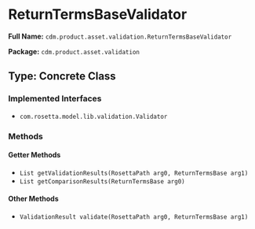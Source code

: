 # ReturnTermsBaseValidator

**Full Name:** `cdm.product.asset.validation.ReturnTermsBaseValidator`

**Package:** `cdm.product.asset.validation`

## Type: Concrete Class

### Implemented Interfaces

- `com.rosetta.model.lib.validation.Validator`

### Methods

#### Getter Methods

- `List getValidationResults(RosettaPath arg0, ReturnTermsBase arg1)`
- `List getComparisonResults(ReturnTermsBase arg0)`

#### Other Methods

- `ValidationResult validate(RosettaPath arg0, ReturnTermsBase arg1)`

